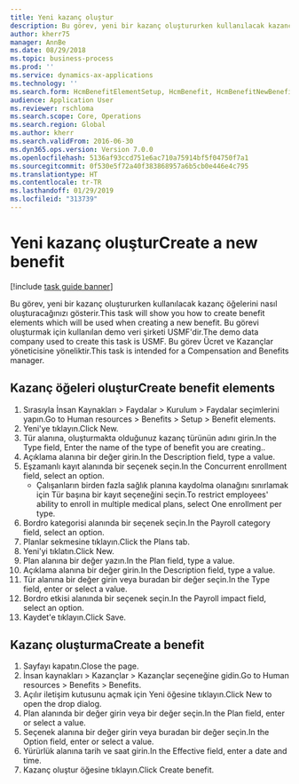 ```yaml
---
title: Yeni kazanç oluştur
description: Bu görev, yeni bir kazanç oluştururken kullanılacak kazanç öğelerini nasıl oluşturacağınızı gösterir.
author: kherr75
manager: AnnBe
ms.date: 08/29/2018
ms.topic: business-process
ms.prod: ''
ms.service: dynamics-ax-applications
ms.technology: ''
ms.search.form: HcmBenefitElementSetup, HcmBenefit, HcmBenefitNewBenefit, HcmBenefitPlanLookup
audience: Application User
ms.reviewer: rschloma
ms.search.scope: Core, Operations
ms.search.region: Global
ms.author: kherr
ms.search.validFrom: 2016-06-30
ms.dyn365.ops.version: Version 7.0.0
ms.openlocfilehash: 5136af93ccd751e6ac710a75914bf5f04750f7a1
ms.sourcegitcommit: 0f530e5f72a40f383868957a6b5cb0e446e4c795
ms.translationtype: HT
ms.contentlocale: tr-TR
ms.lasthandoff: 01/29/2019
ms.locfileid: "313739"
---
```

# <a name="create-a-new-benefit"></a><span data-ttu-id="7e982-103">Yeni kazanç oluştur</span><span class="sxs-lookup"><span data-stu-id="7e982-103">Create a new benefit</span></span>

[!include [task guide banner](../../includes/task-guide-banner.md)]

<span data-ttu-id="7e982-104">Bu görev, yeni bir kazanç oluştururken kullanılacak kazanç öğelerini nasıl oluşturacağınızı gösterir.</span><span class="sxs-lookup"><span data-stu-id="7e982-104">This task will show you how to create benefit elements which will be used when creating a new benefit.</span></span> <span data-ttu-id="7e982-105">Bu görevi oluşturmak için kullanılan demo veri şirketi USMF'dir.</span><span class="sxs-lookup"><span data-stu-id="7e982-105">The demo data company used to create this task is USMF.</span></span> <span data-ttu-id="7e982-106">Bu görev Ücret ve Kazançlar yöneticisine yöneliktir.</span><span class="sxs-lookup"><span data-stu-id="7e982-106">This task is intended for a Compensation and Benefits manager.</span></span>


## <a name="create-benefit-elements"></a><span data-ttu-id="7e982-107">Kazanç öğeleri oluştur</span><span class="sxs-lookup"><span data-stu-id="7e982-107">Create benefit elements</span></span>
1. <span data-ttu-id="7e982-108">Sırasıyla İnsan Kaynakları > Faydalar > Kurulum > Faydalar seçimlerini yapın.</span><span class="sxs-lookup"><span data-stu-id="7e982-108">Go to Human resources > Benefits > Setup > Benefit elements.</span></span>
2. <span data-ttu-id="7e982-109">Yeni'ye tıklayın.</span><span class="sxs-lookup"><span data-stu-id="7e982-109">Click New.</span></span>
3. <span data-ttu-id="7e982-110">Tür alanına, oluşturmakta olduğunuz kazanç türünün adını girin.</span><span class="sxs-lookup"><span data-stu-id="7e982-110">In the Type field, Enter the name of the type of benefit you are creating..</span></span>
4. <span data-ttu-id="7e982-111">Açıklama alanına bir değer girin.</span><span class="sxs-lookup"><span data-stu-id="7e982-111">In the Description field, type a value.</span></span>
5. <span data-ttu-id="7e982-112">Eşzamanlı kayıt alanında bir seçenek seçin.</span><span class="sxs-lookup"><span data-stu-id="7e982-112">In the Concurrent enrollment field, select an option.</span></span>
    * <span data-ttu-id="7e982-113">Çalışanların birden fazla sağlık planına kaydolma olanağını sınırlamak için Tür başına bir kayıt seçeneğini seçin.</span><span class="sxs-lookup"><span data-stu-id="7e982-113">To restrict employees' ability to enroll in multiple medical plans, select One enrollment per type.</span></span>  
6. <span data-ttu-id="7e982-114">Bordro kategorisi alanında bir seçenek seçin.</span><span class="sxs-lookup"><span data-stu-id="7e982-114">In the Payroll category field, select an option.</span></span>
7. <span data-ttu-id="7e982-115">Planlar sekmesine tıklayın.</span><span class="sxs-lookup"><span data-stu-id="7e982-115">Click the Plans tab.</span></span>
8. <span data-ttu-id="7e982-116">Yeni'yi tıklatın.</span><span class="sxs-lookup"><span data-stu-id="7e982-116">Click New.</span></span>
9. <span data-ttu-id="7e982-117">Plan alanına bir değer yazın.</span><span class="sxs-lookup"><span data-stu-id="7e982-117">In the Plan field, type a value.</span></span>
10. <span data-ttu-id="7e982-118">Açıklama alanına bir değer girin.</span><span class="sxs-lookup"><span data-stu-id="7e982-118">In the Description field, type a value.</span></span>
11. <span data-ttu-id="7e982-119">Tür alanına bir değer girin veya buradan bir değer seçin.</span><span class="sxs-lookup"><span data-stu-id="7e982-119">In the Type field, enter or select a value.</span></span>
12. <span data-ttu-id="7e982-120">Bordro etkisi alanında bir seçenek seçin.</span><span class="sxs-lookup"><span data-stu-id="7e982-120">In the Payroll impact field, select an option.</span></span>
13. <span data-ttu-id="7e982-121">Kaydet'e tıklayın.</span><span class="sxs-lookup"><span data-stu-id="7e982-121">Click Save.</span></span>

## <a name="create-a-benefit"></a><span data-ttu-id="7e982-122">Kazanç oluşturma</span><span class="sxs-lookup"><span data-stu-id="7e982-122">Create a benefit</span></span>
1. <span data-ttu-id="7e982-123">Sayfayı kapatın.</span><span class="sxs-lookup"><span data-stu-id="7e982-123">Close the page.</span></span>
2. <span data-ttu-id="7e982-124">İnsan kaynakları > Kazançlar > Kazançlar seçeneğine gidin.</span><span class="sxs-lookup"><span data-stu-id="7e982-124">Go to Human resources > Benefits > Benefits.</span></span>
3. <span data-ttu-id="7e982-125">Açılır iletişim kutusunu açmak için Yeni öğesine tıklayın.</span><span class="sxs-lookup"><span data-stu-id="7e982-125">Click New to open the drop dialog.</span></span>
4. <span data-ttu-id="7e982-126">Plan alanında bir değer girin veya bir değer seçin.</span><span class="sxs-lookup"><span data-stu-id="7e982-126">In the Plan field, enter or select a value.</span></span>
5. <span data-ttu-id="7e982-127">Seçenek alanına bir değer girin veya buradan bir değer seçin.</span><span class="sxs-lookup"><span data-stu-id="7e982-127">In the Option field, enter or select a value.</span></span>
6. <span data-ttu-id="7e982-128">Yürürlük alanına tarih ve saat girin.</span><span class="sxs-lookup"><span data-stu-id="7e982-128">In the Effective field, enter a date and time.</span></span>
7. <span data-ttu-id="7e982-129">Kazanç oluştur öğesine tıklayın.</span><span class="sxs-lookup"><span data-stu-id="7e982-129">Click Create benefit.</span></span>

